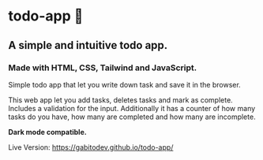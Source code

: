 # todo-app 📝
## A simple and intuitive todo app. 
### Made with HTML, CSS, Tailwind and JavaScript.
Simple todo app that let you write down task and save it in the browser.

This web app let you add tasks, deletes tasks and mark as complete. Includes a validation for the input. Additionally it has a counter of how many tasks do you have, how many are completed and how many are incomplete.

**Dark mode compatible.**

Live Version: https://gabitodev.github.io/todo-app/